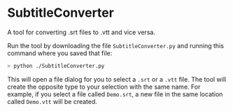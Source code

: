 # SubtitleConverter

A tool for converting .srt files to .vtt and vice versa.

Run the tool by downloading the file `SubtitleConverter.py` and running this command where you saved that file:

```bash
> python ./SubtitleConverter.py
```

This will open a file dialog for you to select a `.srt` or a `.vtt` file. The tool will create the opposite type to your selection with the same name. For example, if you select a file called `Demo.srt`, a new file in the same location called `Demo.vtt` will be created.
